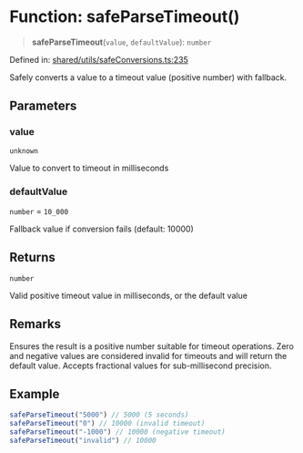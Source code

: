 # Function: safeParseTimeout()

> **safeParseTimeout**(`value`, `defaultValue`): `number`

Defined in: [shared/utils/safeConversions.ts:235](https://github.com/Nick2bad4u/Uptime-Watcher/blob/8a1973382d5fe14c52996ecda381894eb7ecd4a6/shared/utils/safeConversions.ts#L235)

Safely converts a value to a timeout value (positive number) with fallback.

## Parameters

### value

`unknown`

Value to convert to timeout in milliseconds

### defaultValue

`number` = `10_000`

Fallback value if conversion fails (default: 10000)

## Returns

`number`

Valid positive timeout value in milliseconds, or the default value

## Remarks

Ensures the result is a positive number suitable for timeout operations.
Zero and negative values are considered invalid for timeouts and will
return the default value. Accepts fractional values for sub-millisecond precision.

## Example

```typescript
safeParseTimeout("5000") // 5000 (5 seconds)
safeParseTimeout("0") // 10000 (invalid timeout)
safeParseTimeout("-1000") // 10000 (negative timeout)
safeParseTimeout("invalid") // 10000
```
